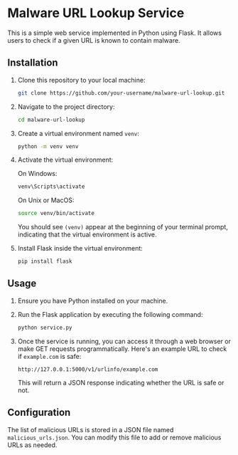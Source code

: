 # Malware URL Lookup Service

This is a simple web service implemented in Python using Flask. It allows users to check if a given URL is known to contain malware.

## Installation

1. Clone this repository to your local machine:

    ```bash
    git clone https://github.com/your-username/malware-url-lookup.git
    ```

2. Navigate to the project directory:

    ```bash
    cd malware-url-lookup
    ```

3. Create a virtual environment named `venv`:

    ```bash
    python -m venv venv
    ```

4. Activate the virtual environment:

    On Windows:
    ```bash
    venv\Scripts\activate
    ```

    On Unix or MacOS:
    ```bash
    source venv/bin/activate
    ```

    You should see `(venv)` appear at the beginning of your terminal prompt, indicating that the virtual environment is active.

5. Install Flask inside the virtual environment:

    ```bash
    pip install flask
    ```

## Usage

1. Ensure you have Python installed on your machine.
2. Run the Flask application by executing the following command:

    ```bash
    python service.py
    ```

3. Once the service is running, you can access it through a web browser or make GET requests programmatically. Here's an example URL to check if `example.com` is safe:

    ```
    http://127.0.0.1:5000/v1/urlinfo/example.com
    ```

    This will return a JSON response indicating whether the URL is safe or not.

## Configuration

The list of malicious URLs is stored in a JSON file named `malicious_urls.json`. You can modify this file to add or remove malicious URLs as needed.

